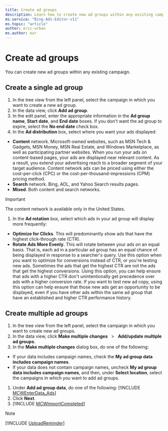 ```yaml
---
title: Create ad groups
description: Learn how to create new ad groups within any existing campaign in Microsoft Advertising Editor.
ms.service: "Bing-Ads-Editor-v11"
ms.topic: "article"
author: eric-urban
ms.author: eur
---
```


# Create ad groups

You can create new ad groups within any existing campaign.

## Create a single ad group
1. In the tree view from the left panel, select the campaign in which you want to create a new ad group.
1. In the data view, click **Add ad group**.
1. In the edit panel, enter the appropriate information in the **Ad group name**, **Start date**, and **End date** boxes. If you don't want the ad group to expire, select the **No end date** check box.
1. In the **Ad distribution** box, select where you want your ads displayed:
  - **Content** network. Microsoft-owned websites, such as MSN Tech & Gadgets, MSN Money, MSN Real Estate, and Windows Marketplace, as well as participating partner websites. When you run your ads on content-based pages, your ads are displayed near relevant content. As a result, you extend your advertising reach to a broader segment of your target audience. Content network ads can be priced using either the cost-per-click (CPC) or the cost-per-thousand-impressions (CPM) pricing method.
  - **Search** network. Bing, AOL, and Yahoo Search results pages.
  - **Mixed**. Both content and search networks.

> [!IMPORTANT]
> The content network is available only in the United States.

1. In the **Ad rotation** box, select which ads in your ad group will display more frequently:
  - **Optimize for Clicks**. This will predominantly show ads that have the highest click-through rate (CTR).
  - **Rotate Ads More Evenly**. This will rotate between your ads on an equal basis. That is, each ad in a particular ad group has an equal chance of being displayed in response to a searcher's query. Use this option when you want to optimize for conversions instead of CTR, or you're testing new ads. Sometimes the ads that get the highest CTR are not the ads that get the highest conversions. Using this option, you can help ensure that ads with a higher CTR don't unintentionally get precedence over ads with a higher conversion rate. If you want to test new ad copy, using this option can help ensure that those new ads get an opportunity to be displayed, even if you have other ads within the same ad group that have an established and higher CTR performance history.

## Create multiple ad groups
1. In the tree view from the left panel, select the campaign in which you want to create new ad groups.
1. In the data view, click **Make multiple changes** &nbsp; &gt; &nbsp; **Add/update multiple ad groups**.
1. In the **Make multiple changes** dialog box, do one of the following:
  - If your data includes campaign names, check the **My ad group data includes campaign names**.
  - If your data does not contain campaign names, uncheck **My ad group data includes campaign names**, and then, under **Select location**, select the campaigns in which you want to add ad groups.

1. Under **Add ad group data**, do one of the following:				[!INCLUDE [MCWEnterData_Ads](./includes/MCWEnterData_Ads.md)]
1. Click **Next**.
1. [!INCLUDE [MCWImportCompleted](./includes/MCWImportCompleted.md)]

> [!NOTE]
> [!INCLUDE [UploadReminder](./includes/UploadReminder.md)]


